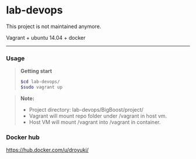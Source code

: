 # lab-devops
This project is not maintained anymore.

Vagrant + ubuntu 14.04 + docker

----------
### Usage
> **Getting start**
> 
> ```sh
> $cd lab-devops/
> $sudo vagrant up
>```

> **Note:**
> 
> - Project directory: lab-devops/BigBoost/project/
> - Vagrant will mount repo folder under /vagrant in host vm. 
> - Host VM will mount /vagrant into /vagrant in container.

### Docker hub
https://hub.docker.com/u/droyuki/
